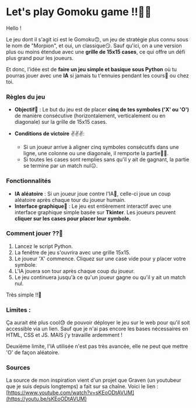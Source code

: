 # Let's play Gomoku game !!🎲😎

Hello !

Le jeu dont il s'agit ici est le Gomoku🙃, un jeu de stratégie plus connu sous le nom de "Morpion", et oui, un classique😏. Sauf qu'ici, on a une version plus ou moins étendue avec une **grille de 15x15 cases**, ce qui offre un défi plus grand pour les joueurs.

Et donc, l'idée est de **faire un jeu simple et basique sous Python** où tu pourras jouer avec une **IA** si jamais tu t'ennuies pendant les cours📖 ou chez toi.

### Règles du jeu  
* **Objectif**🎯 : Le but du jeu est de placer **cinq de tes symboles ('X' ou 'O')** de manière consécutive (horizontalement, verticalement ou en diagonale) sur la grille de 15x15 cases.

* **Conditions de victoire** ✌️✌️✌️:
    * Si un joueur arrive à aligner cinq symboles consécutifs dans une ligne, une colonne ou une diagonale, il remporte la partie🎉🥳.
    * Si toutes les cases sont remplies sans qu'il y ait de gagnant, la partie se termine par un match nul😐.

### Fonctionnalités
* **IA aléatoire** : Si un joueur joue contre l'IA🤖, celle-ci joue un coup aléatoire après chaque tour du joueur humain.
* **Interface graphique**💠 : Le jeu est entièrement interactif avec une interface graphique simple basée sur **Tkinter**. Les joueurs peuvent **cliquer sur les cases pour placer leur symbole.**

### Comment jouer ??🫣
1.  Lancez le script Python. 
2.  La fenêtre de jeu s'ouvrira avec une grille 15x15.
3.  Le joueur 'X' commence. Cliquez sur une case vide pour y placer votre symbole.
4.  L'IA jouera son tour après chaque coup du joueur.
5.  Le jeu continuera jusqu'à ce qu'un joueur gagne ou qu'il y ait un match nul.

Très simple !!🙂

### Limites :
Ça aurait été plus cool😓 de pouvoir déployer le jeu sur le web pour qu'il soit accessible via un lien. Sauf que je n'ai pas encore les bases nécessaires en HTML, CSS et JS. MAIS j'y travaille ardemment !

Deuxième limite, l'IA utilisée n'est pas très avancée, elle ne peut que mettre 'O' de façon aléatoire.

### Sources
La source de mon inspiration vient d'un projet que Graven (un youtubeur que je suis depuis longtemps) a fait sur sa chaîne. Voici le lien : [https://www.youtube.com/watch?v=sKEoODtAVUM](https://youtu.be/sKEoODtAVUM)
